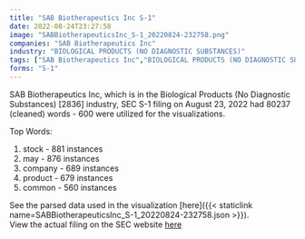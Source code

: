 ```yaml
---
title: "SAB Biotherapeutics Inc S-1"
date: 2022-08-24T23:27:58
image: "SABBiotherapeuticsInc_S-1_20220824-232758.png"
companies: "SAB Biotherapeutics Inc"
industry: "BIOLOGICAL PRODUCTS (NO DIAGNOSTIC SUBSTANCES)"
tags: ["SAB Biotherapeutics Inc","BIOLOGICAL PRODUCTS (NO DIAGNOSTIC SUBSTANCES)","08-23-2022","S-1"]
forms: "S-1"
---
```

SAB Biotherapeutics Inc, which is in the Biological Products (No Diagnostic Substances) [2836] industry, SEC S-1 filing on August 23, 2022 had 80237 (cleaned) words - 600 were utilized for the visualizations.

Top Words:
1. stock - 881 instances
2. may - 876 instances
3. company - 689 instances
4. product - 679 instances
5. common - 560 instances


See the parsed data used in the visualization [here]({{< staticlink name=SABBiotherapeuticsInc_S-1_20220824-232758.json >}}).  
View the actual filing on the SEC website [here](https://www.sec.gov/Archives/edgar/data/1833214/0001193125-22-226637.txt)